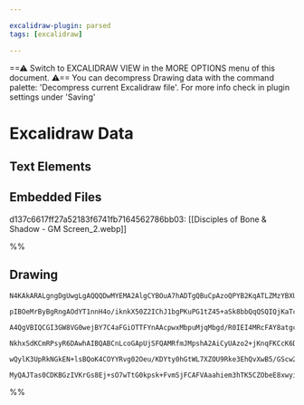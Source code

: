 ```yaml
---

excalidraw-plugin: parsed
tags: [excalidraw]

---
```

==⚠  Switch to EXCALIDRAW VIEW in the MORE OPTIONS menu of this document. ⚠== You can decompress Drawing data with the command palette: 'Decompress current Excalidraw file'. For more info check in plugin settings under 'Saving'


# Excalidraw Data

## Text Elements
## Embedded Files
d137c6617ff27a52183f6741fb7164562786bb03: [[Disciples of Bone & Shadow - GM Screen_2.webp]]

%%
## Drawing
```compressed-json
N4KAkARALgngDgUwgLgAQQQDwMYEMA2AlgCYBOuA7hADTgQBuCpAzoQPYB2KqATLZMzYBXUtiRoIACyhQ4zZAHoFAc0JRJQgEYA6bGwC2CgF7N6hbEcK4OCtptbErHALRY8RMpWdx8Q1TdIEfARcZgRmBShcZQUebQB2bQBWGjoghH0EDihmbgBtcDBQMBKIEm4IAGYAaTgAdQAJOAAlStSSyFhECsJ9aKR+UsxuZwAWAEZx7QA2eOmABnieZaTR

pIBOeMrByBgRngAOdYT1nnH4o/iknkX50Z2IChJ1bgPKuPG1tZ45+aSk8bbQqQSQIQjKaTcaajSraeZnUYHabLUbzZH3YEQazKYLceYPZhQUhsADWCAAwmx8GxSBUidZmHBcIFsu1SppcNgScpiUIOMRKdTaRJ6RxGcyslA2ZAAGaEfD4ADKsFxEkknI0gWlEEJxLJdWekm44wJRNJCGVMFV6EEHm1vIhHHCuTQJsxbCZ2DUe1d83xmN5/KdzBdq

A4QgVBIQCGI3GW8VG0wejBY7C4aFGiOTTFYnAAcpwxMbpuMjqMbgd/R0IEI4MRcFAY8atgceOtppUktCSw9CMwACLpRuxtAyghhB484RwACSxFDeQAug9NMJ+QBRYKZbIL5eYogcEnccOR/dsLlNtBEoQIB5y4JzirEQHxbDTEvxGUyn64a6lyoyrMEwypo8TjNCXY/EimiaPMbQEu44ioAUHRgG6qHjMCe7VoQ/JYBUuDzBAhQAL7gNhWJwHAyo

NkhxSdKCmRPsyR6DAwhAIBQABCnLcoGApUjSFQAMRfmJMpshA2AiCyUAzo2+jKnqFKCcK6DCeMCCaZpknSaQsnyRkPFclOfICUKdLkGKTKybpMmSoZ+gAGLykqKpITqVLlGxekGQpSnmgaxAvGgfCFFJ9nZI5AVkpa1qeXaPmRXJCnNMIjrOsaSX6Q5CkAPKet6xp+tlfkZE5nBQE5uD6PKPqoEkpW5eVlWKoQRhITcTVRQpAAqWBQAAgkQyjpug

wQylK3UpRkNGkEN+lsBQoK4COYYRvg02Oeu/KDYty0hGtWL7XZOU9Rke3EhQvXwB5/GScw2DEgqAAa3BJAcozaBM6zwvE6wHFsCxAqUj3PfgACaca/domyAhsSKVHc1xsUYbAGNw9GQPQBA3nGcLxIT7akVtqVrsQwahhA91sTyJBtR1cZVpAdPEMqCBwO9tOkCQACybDEAgO24JowRrWO+ATuFrOCkJaBYxAXFUkdpDKByAAUZzxNQvDnDrWs6/

MyQAJTas0CDKBGzIVKrGs8Ej+sO7wTtG0kpsk+FvmSjFCAFVAaahiem3hTK5CZObeE8xwyiY5iWQi2L3DXremLYEQnNXqQN4PBwNVIcnDzCFAB751nCAe6UdgAFYINgOSKrncD84Lwui5eqAS1LpScv7jC9ej+Cx9WXQeWEwR12m2rSYSBg3d0aBBw81IXuL44p9W+ChENE99wPx4baR4AkfwED3uEmNkSRQA===
```
%%